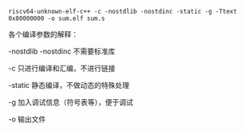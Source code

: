 ```shell
riscv64-unknown-elf-c++ -c -nostdlib -nostdinc -static -g -Ttext 0x80000000 -o sum.elf sum.s
```

各个编译参数的解释：

-nostdlib -nostdinc 不需要标准库

-c 只进行编译和汇编，不进行链接

-static 静态编译，不做动态的特殊处理

-g 加入调试信息（符号表等），便于调试

-o 输出文件